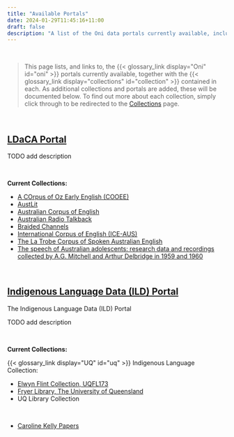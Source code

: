 ```yaml
---
title: "Available Portals"
date: 2024-01-29T11:45:16+11:00
draft: false
description: "A list of the Oni data portals currently available, including their current collections."
---
```


<br>

> This page lists, and links to, the {{< glossary_link display="Oni" id="oni" >}} portals currently available, together with the {{< glossary_link display="collections" id="collection" >}} contained in each. As additional collections and portals are added, these will be documented below. To find out more about each collection, simply click through to be redirected to the [Collections](/about/sample-collections/) page.

<br>

## [LDaCA Portal](https://data.ldaca.edu.au)

TODO add description

<br>

__Current Collections:__
- [A COrpus of Oz Early English (COOEE)](/about/sample-collections/#a-corpus-of-oz-early-english-cooee)
- [AustLit](/about/sample-collections/#austlit)
- [Australian Corpus of English](/about/sample-collections/#australian-corpus-of-english)
- [Australian Radio Talkback](/about/sample-collections/#australian-radio-talkback)
- [Braided Channels](/about/sample-collections/#braided-channels)
- [International Corpus of English (ICE-AUS)](/about/sample-collections/#international-corpus-of-english-ice-aus)
- [The La Trobe Corpus of Spoken Australian English](/about/sample-collections/#the-la-trobe-corpus-of-spoken-australian-english)
- [The speech of Australian adolescents: research data and recordings collected by A.G. Mitchell and Arthur Delbridge in 1959 and 1960](/about/sample-collections/#the-speech-of-australian-adolescents-research-data-and-recordings-collected-by-ag-mitchell-and-arthur-delbridge-in-1959-and-1960)

<br>

## [Indigenous Language Data (ILD) Portal](https://ild.ldaca.edu.au)

The Indigenous Language Data (ILD) Portal

TODO add description

<br>   

__Current Collections:__

{{< glossary_link display="UQ" id="uq" >}} Indigenous Language Collection:
- [Elwyn Flint Collection, UQFL173](/about/sample-collections/#elwyn-flint-collection-uqfl173)
- [Fryer Library, The University of Queensland](/about/sample-collections/#fryer-library-the-university-of-queensland)
- UQ Library Collection

<br>

- [Caroline Kelly Papers](/about/sample-collections/#caroline-kelly-papers)

<br>